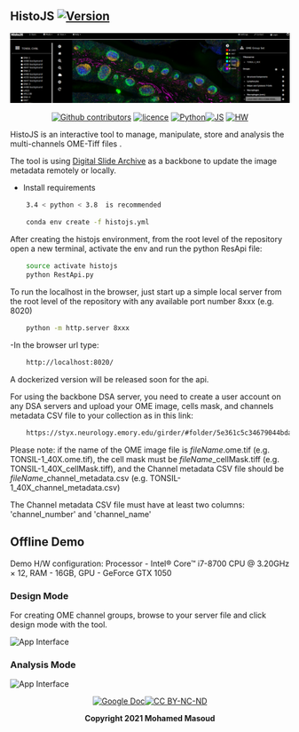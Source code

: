 ## HistoJS [![Version](https://img.shields.io/badge/Version-1.0.0-brightgreen)]()

<div align="center">

[![HistoJS logo](https://github.com/Mmasoud1/HistoJS/blob/main/Demo/histoJS.png)]()

 [![Github contributors](https://img.shields.io/badge/contributors-*-brightgreen)](https://github.com/Mmasoud1/HistoJS/graphs/contributors) [![licence ](https://img.shields.io/badge/license-BY--NC--ND-orange)](https://creativecommons.org/licenses/by-nc-nd/3.0/) [![Python ](https://img.shields.io/badge/python-3.5%20%7C%203.6%20%7C%203.7-blue)]()[![JS ](https://img.shields.io/badge/Types-JavaScript-blue)]()
[![HW ](https://img.shields.io/badge/HardWare-GPU-green)]()


</div>



HistoJS is an interactive tool to manage, manipulate, store and analysis the multi-channels OME-Tiff files .

The tool is using [Digital Slide Archive](https://github.com/DigitalSlideArchive/digital_slide_archive/tree/master/ansible) as a backbone to update the image metadata remotely or locally.

- Install requirements
```bash
    3.4 < python < 3.8  is recommended
```

```bash
    conda env create -f histojs.yml
```




After creating the histojs environment, from the root level of the repository open a new terminal, activate the env and run the python ResApi file:

```bash
    source activate histojs
    python RestApi.py
```

To run the localhost in the browser, just start up a simple local server from the root level of the repository with any available port number 8xxx (e.g. 8020)

```bash
    python -m http.server 8xxx
```


-In the browser url type: 

```bash
    http://localhost:8020/
```       
      
  

A dockerized version will be released soon for the api. 

For using the backbone DSA server, you need to create a user account on any DSA servers and upload your OME image, cells mask, and channels metadata CSV file to your collection as in this link:

```bash
    https://styx.neurology.emory.edu/girder/#folder/5e361c5c34679044bda81b11
``` 

Please note: if the name of the OME image file is $fileName$.ome.tif (e.g. TONSIL-1_40X.ome.tif), the cell mask must be $fileName$_cellMask.tiff (e.g. TONSIL-1_40X_cellMask.tiff), and the Channel metadata CSV file should be $fileName$_channel_metadata.csv (e.g. TONSIL-1_40X_channel_metadata.csv)

The Channel metadata CSV file must have at least two columns: 'channel_number' and 'channel_name'



## Offline Demo
Demo H/W configuration: Processor - Intel® Core™ i7-8700 CPU @ 3.20GHz × 12, RAM - 16GB, GPU - GeForce GTX 1050

### Design Mode

For creating OME channel groups, browse to your server file and click design mode with the tool.

![App Interface](https://github.com/Mmasoud1/HistoJS/blob/main/Demo/DesignMode.gif)


### Analysis Mode

![App Interface](https://github.com/Mmasoud1/HistoJS/blob/main/Demo/AnalysisMode.gif)

<div align="center">

[![Google Doc](https://img.shields.io/badge/HistoJS-Feedback-blue)](https://docs.google.com/forms/d/e/1FAIpQLSdHuO--mG00sKydQpJ7sPpDmhcJ4ECdj-wAB1kwXQExh_nUSg/viewform?usp=sf_link)[![CC BY-NC-ND ](https://img.shields.io/badge/license-BY--NC--ND-orange)](https://creativecommons.org/licenses/by-nc-nd/3.0/) 

**Copyright 2021 Mohamed Masoud**
</div>

